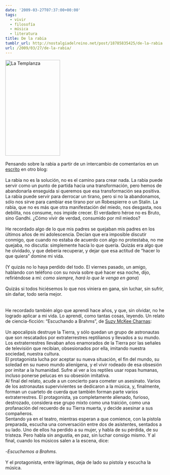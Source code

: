 ```yaml
---
date: '2009-03-27T07:37:00+00:00'
tags:
  - vivir
  - filosofía
  - música
  - literatura
title: De la rabia
tumblr_url: http://nostalgiadelreino.net/post/18785835425/de-la-rabia
url: /2009/03/27/de-la-rabia/
---
```


<img src="http://nostalgiadelreino.net/blog/wp-content/uploads/2009/03/temperance-172x300.jpg" alt="La Templanza" title="temperance" width="172" height="300" class="alignright size-medium wp-image-545"/><br/><br/>Pensando sobre la rabia a partir de un intercambio de comentarios en un <a href="http://rafademencia.wordpress.com/2009/03/25/en-el-mejor-de-los-mundos/">escrito</a> en otro blog:<br/><br/>La rabia no es la solución, no es el camino para crear nada. La rabia puede servir como un punto de partida hacia una transformación, pero hemos de abandonarla enseguida si queremos que esa transformación sea positiva. La rabia puede servir para derrocar un tirano, pero si no la abandonamos, sólo nos sirve para cambiar ese tirano por un Robespierre o un Stalin. La rabia, que no es más que otra manifestación del miedo, nos desgasta, nos debilita, nos consume, nos impide crecer. El verdadero héroe no es Bruto, sino Gandhi. ¿Cómo vivir de verdad, consumido por mil miedos?<br/><br/>He recordado algo de lo que mis padres se quejaban mis padres en los últimos años de mi adolescencia. Decían que era imposible discutir conmigo, que cuando no estaba de acuerdo con algo no protestaba, no me quejaba, no discutía: simplemente hacía lo que quería. Quizás era algo que he olvidado, y que debería recuperar, y dejar que esa actitud de &ldquo;hacer lo que quiera&rdquo; domine mi vida.<br/><br/>(Y quizás no lo haya perdido del todo. El viernes pasado, un amigo, hablando con teléfono con su novia sobre qué hacer esa noche, dijo, refiriéndose a mí: <em>como siempre, hará lo que le venga en gana</em>)<br/><br/>Quizás si todos hiciésemos lo que nos viniera en gana, sin luchar, sin sufrir, sin dañar, todo sería mejor.<br/><br/><br/>He recordado también algo que aprendí hace años, y que, sin olvidar, no he logrado aplicar a mi vida. Lo aprendí, como tantas cosas, leyendo. Un relato de ciencia-ficción: &ldquo;Escuchando a Brahms&rdquo;, de <a href="http://www.suzymckeecharnas.com/">Suzy McKee Charnas</a>:<br/><br/>Un apocalipsis destruye la Tierra, y sólo quedan un grupo de astronautas que son rescatados por extraterrestres reptilianos y llevados a su mundo. Los extraterrestres llevaban años enamorados de la Tierra por las señales de televisión que recibían, obsesionados por ella, imitando nuestra sociedad, nuestra cultura.<br/>El protagonista lucha por aceptar su nueva situación, el fin del mundo, su soledad en su nuevo mundo alienígena, y el vivir rodeado de esa obsesión por imitar a la humanidad. Sufre al ver a los reptiles usar ropas humanas, incluso ponerse pelucas en su obsesión imitativa.<br/>Al final del relato, acude a un concierto para cometer un asesinato. Varios de los astronautas supervivientes se dedicaron a la música, y, finalmente, forman un cuarteto de cuerda que también forman parte varios extraterrestres. El protagonista, ya completamente alienado, furioso, destrozado, considera ese grupo mixto como una traición, como una profanación del recuerdo de su Tierra muerta, y decide asesinar a sus compañeros.<br/>Sentando ya en el teatro, mientras esperan a que comience, con la pistola preparada, escucha una conversación entre dos de asistentes, sentados a su lado. Uno de ellos ha perdido a su mujer, y habla de su pérdida, de su tristeza. Pero habla sin angustia, en paz, sin luchar consigo mismo. Y al final, cuando los músicos salen a la escena, dice:<br/><br/>-<em>Escuchemos a Brahms.</em><br/><br/>Y el protagonista, entre lágrimas, deja de lado su pistola y escucha la música.<br/><br/><object width="480" height="385"><param name="movie" value="http://www.youtube.com/v/w0e4I9_QFkE&amp;hl=en&amp;fs=1&amp;color1=0x2b405b&amp;color2=0x6b8ab6"><param name="allowFullScreen" value="true"><param name="allowscriptaccess" value="always"><embed src="http://www.youtube.com/v/w0e4I9_QFkE&amp;hl=en&amp;fs=1&amp;color1=0x2b405b&amp;color2=0x6b8ab6" type="application/x-shockwave-flash" allowscriptaccess="always" allowfullscreen="true" width="480" height="385"></embed></object><div class="blogger-post-footer"><img width="1" height="1" src="https://blogger.googleusercontent.com/tracker/1180118427259117074-2150101257205495964?l=nostalgiadelreino.blogspot.com" alt=""/></div>
